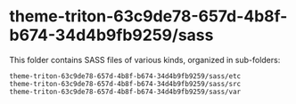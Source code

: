 # theme-triton-63c9de78-657d-4b8f-b674-34d4b9fb9259/sass

This folder contains SASS files of various kinds, organized in sub-folders:

    theme-triton-63c9de78-657d-4b8f-b674-34d4b9fb9259/sass/etc
    theme-triton-63c9de78-657d-4b8f-b674-34d4b9fb9259/sass/src
    theme-triton-63c9de78-657d-4b8f-b674-34d4b9fb9259/sass/var
